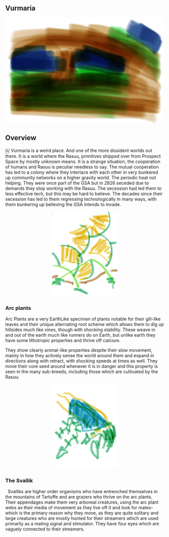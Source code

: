 ## Vurmaria

![Burrow World](/Stellar_Abyss_Setting_Bible/Photo_Directory/Vurmaria.JPG "Burrow World")

## Overview
￼
Vurmaria is a weird place.  And one of the more dissident worlds out there.  It is a world where the Rasuu, primitives shipped over from Prospect Space by mostly unknown means.  It is a strange situation, the cooperation of humans and Rasuu is peculiar needless to say.  The mutual cooperation has led to a colony where they interlace with each other in very bunkered up community networks on a higher gravity world.  The periodic heat not helping.  They were once part of the GSA but in 2826 seceded due to demands they stop working with the Rasuu.  The secession had led them to less effective tech, but this may be hard to believe.  The decades since their secession has led to them regressing technologically in many ways, with them bunkering up believing the GSA intends to invade.  


<p align="center">
<img src="https://github.com/Insculpo/Sandbox_Galaxy/blob/Galactic/Stellar_Abyss_Setting_Bible/Photo_Directory/Arc_Plants.png" width="210" height="270">
</p>

### Arc plants

Arc Plants are a very EarthLike specimen of plants notable for their gill-like leaves and their unique alternating root scheme which allows them to dig up hillsides much like vines, though with shocking stability.  These weave in and out of the earth much like runners do on Earth, but unlike earth they have some lithotropic properties and thrive off calcium.

They show clearly animal-like properties despite their slow movement, mainly in how they actively sense the world around them and expand in directions along with retract, with shocking speeds at times as well.  They move their core seed around whenever it is in danger and this property is seen in the many sub-breeds, including those which are cultivated by the Rasuu.

<p align="center">
<img src="https://github.com/Insculpo/Sandbox_Galaxy/blob/Galactic/Stellar_Abyss_Setting_Bible/Photo_Directory/Svallik.png" width="210" height="270">
</p>

### The Svallik
 
Svalliks are higher order organisms who have entrenched themselves in the mountains of Tartuffe and are grazers who thrive on the arc plants.  Their appendages make them very arboreal creatures, using the arc plant webs as their media of movement as they live off it and look for mates- which is the primary reason why they move, as they are quite solitary and large creatures who are mostly hunted for their streamers which are used primarily as a mating signal and stimulator.   They have four eyes which are vaguely connected to their streamers.

